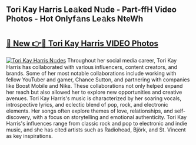 ## Tori Kay Harris Le𝚊ked N𝚞de - Part-ffH Video Photos - Hot Onlyf𝚊ns Le𝚊ks NteWh

# <h2><a href="http://ab51627.deff.icu/?id=Tori+Kay+Harris">🔗 New 👉🔴 Tori Kay Harris VIDEO Photos</a></h2>

[![Tori Kay Harris N𝚞des](https://i.imgur.com/rIISA9y.gif)](http://ab51627.deff.icu/?id=Tori+Kay+Harris)
Throughout her social media career, Tori Kay Harris has collaborated with various influencers, content creators, and brands. Some of her most notable collaborations include working with fellow YouTuber and gamer, Chance Sutton, and partnering with companies like Boost Mobile and Nike. These collaborations not only helped expand her reach but also allowed her to explore new opportunities and creative avenues. Tori Kay Harris's music is characterized by her soaring vocals, introspective lyrics, and eclectic blend of pop, rock, and electronic elements. Her songs often explore themes of love, relationships, and self-discovery, with a focus on storytelling and emotional authenticity. Tori Kay Harris's influences range from classic rock and pop to electronic and indie music, and she has cited artists such as Radiohead, Björk, and St. Vincent as key inspirations.
